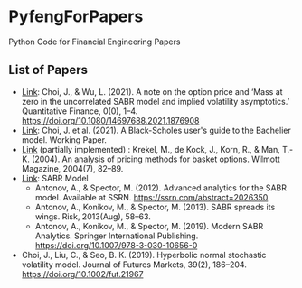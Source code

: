 # PyfengForPapers
Python Code for Financial Engineering Papers

## List of Papers

* [Link](ChoiWu2021-QF-NoteOnMassZero.ipynb): Choi, J., & Wu, L. (2021). A note on the option price and ‘Mass at zero in the uncorrelated SABR model and implied volatility asymptotics.’ Quantitative Finance, 0(0), 1–4. https://doi.org/10.1080/14697688.2021.1876908 
* [Link](ipynb/ChoiEtAl2021-BachlierModel.ipynb): Choi, J. et al. (2021). A Black-Scholes user's guide to the Bachelier model. Working Paper.
* [Link](ipynb/KrekelEtAl-2004-Wilm-BasketOption.ipynb) (partially implemented) : Krekel, M., de Kock, J., Korn, R., & Man, T.-K. (2004). An analysis of pricing methods for basket options. Wilmott Magazine, 2004(7), 82–89.
* [Link](ipynb/AntonovEtAl-2012-SSRN-SABR.ipynb): SABR Model
  * Antonov, A., & Spector, M. (2012). Advanced analytics for the SABR model. Available at SSRN. https://ssrn.com/abstract=2026350 
  * Antonov, A., Konikov, M., & Spector, M. (2013). SABR spreads its wings. Risk, 2013(Aug), 58–63.
  * Antonov, A., Konikov, M., & Spector, M. (2019). Modern SABR Analytics. Springer International Publishing. https://doi.org/10.1007/978-3-030-10656-0
* Choi, J., Liu, C., & Seo, B. K. (2019). Hyperbolic normal stochastic volatility model. Journal of Futures Markets, 39(2), 186–204. https://doi.org/10.1002/fut.21967
